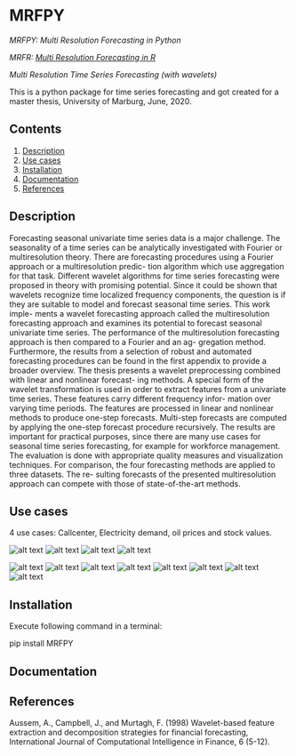 # MRFPY
*MRFPY: Multi Resolution Forecasting in Python*

*MRFR: [Multi Resolution Forecasting in R](https://github.com/Quirinms/MRFR)*

*Multi Resolution Time Series Forecasting (with wavelets)*

This is a python package for time series forecasting and got created for a master thesis, University of Marburg, June, 2020.

## Contents

1. [Description](#description)
2. [Use cases](#use-cases)
3. [Installation](#installation)
4. [Documentation](#documentation)
5. [References](#references)

## Description

Forecasting seasonal univariate time series data is a major challenge. The seasonality
of a time series can be analytically investigated with Fourier or multiresolution theory.
There are forecasting procedures using a Fourier approach or a multiresolution predic-
tion algorithm which use aggregation for that task. Different wavelet algorithms for
time series forecasting were proposed in theory with promising potential. Since it could
be shown that wavelets recognize time localized frequency components, the question
is if they are suitable to model and forecast seasonal time series. This work imple-
ments a wavelet forecasting approach called the multiresolution forecasting approach
and examines its potential to forecast seasonal univariate time series. The performance
of the multiresolution forecasting approach is then compared to a Fourier and an ag-
gregation method. Furthermore, the results from a selection of robust and automated
forecasting procedures can be found in the first appendix to provide a broader overview.
The thesis presents a wavelet preprocessing combined with linear and nonlinear forecast-
ing methods. A special form of the wavelet transformation is used in order to extract
features from a univariate time series. These features carry different frequency infor-
mation over varying time periods. The features are processed in linear and nonlinear
methods to produce one-step forecasts. Multi-step forecasts are computed by applying
the one-step forecast procedure recursively.
The results are important for practical purposes, since there are many use cases for
seasonal time series forecasting, for example for workforce management.
The evaluation is done with appropriate quality measures and visualization techniques.
For comparison, the four forecasting methods are applied to three datasets. The re-
sulting forecasts of the presented multiresolution approach can compete with those of
state-of-the-art methods.

## Use cases

4 use cases: Callcenter, Electricity demand, oil prices and stock values.

![alt text](https://github.com/Quirinms/MRFPY/blob/master/doc/images/Callcenter.png)
![alt text](https://github.com/Quirinms/MRFPY/blob/master/doc/images/Electricity.png)
![alt text](https://github.com/Quirinms/MRFPY/blob/master/doc/images/Prices.png)
![alt text](https://github.com/Quirinms/MRFPY/blob/master/doc/images/Stox.png)

![alt text](https://github.com/Quirinms/MRFPY/blob/master/doc/images/Callcenter_SMAPE_Reference_Horizon_1.png)
![alt text](https://github.com/Quirinms/MRFPY/blob/master/doc/images/Callcenter_SMAPE_Reference_From_1_To_14.png)
![alt text](https://github.com/Quirinms/MRFPY/blob/master/doc/images/Entsoe_SMAPE_Reference_From_1_To_14.png)
![alt text](https://github.com/Quirinms/MRFPY/blob/master/doc/images/Entsoe_SMAPE_Reference_Horizon_1.png)
![alt text](https://github.com/Quirinms/MRFPY/blob/master/doc/images/SAP500_SMAPE_Reference_From_1_To_14.png)
![alt text](https://github.com/Quirinms/MRFPY/blob/master/doc/images/SAP500_SMAPE_Reference_Horizon_1.png)
![alt text](https://github.com/Quirinms/MRFPY/blob/master/doc/images/SEP_SMAPE_Reference_From_1_To_14.png)
![alt text](https://github.com/Quirinms/MRFPY/blob/master/doc/images/SEP_SMAPE_Reference_Horizon_1.png)


## Installation

Execute following command in a terminal:

pip install MRFPY

## Documentation



## References

Aussem,  A.,  Campbell,  J.,  and  Murtagh,  F.  (1998)  Wavelet-based  feature extraction    and    decomposition    strategies    for    financial    forecasting, International Journal of Computational Intelligence in Finance, 6 (5-12).




